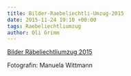 ```yaml
---
title: Bilder-Raebeliechtli-Umzug-2015
date: 2015-11-24 19:10 +00:00
tags: Raebeliechtliumzug
author: Oli Grimm
---
```



[Bilder Räbeliechtliumzug 2015](https://photos.google.com/share/AF1QipNdE78Q9ZM0nTgfmFQO2NgMJpA6rw-DPSfKz2Gt9HBM6AMvlBFc5GbaiOeqOnFqGw?key=SDFtS0UtUG5MWXBicTRWcW0yRXp5WXhZMjlXWDNB)

Fotografin: Manuela Wittmann

